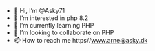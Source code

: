 - 👋 Hi, I’m @Asky71
- 👀 I’m interested in php 8.2
- 🌱 I’m currently learning PHP
- 💞️ I’m looking to collaborate on PHP
- 📫 How to reach me https//www.arne@asky.dk

<!---
Asky71/Asky71 is a ✨ special ✨ repository because its `README.md` (this file) appears on your GitHub profile.
You can click the Preview link to take a look at your changes.
--->
